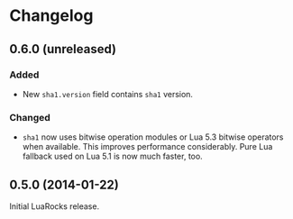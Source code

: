 # Changelog

## 0.6.0 (unreleased)

### Added

* New `sha1.version` field contains `sha1` version.

### Changed

* `sha1` now uses bitwise operation modules or Lua 5.3 bitwise operators when
  available. This improves performance considerably. Pure Lua fallback
  used on Lua 5.1 is now much faster, too.

## 0.5.0 (2014-01-22)

Initial LuaRocks release.
